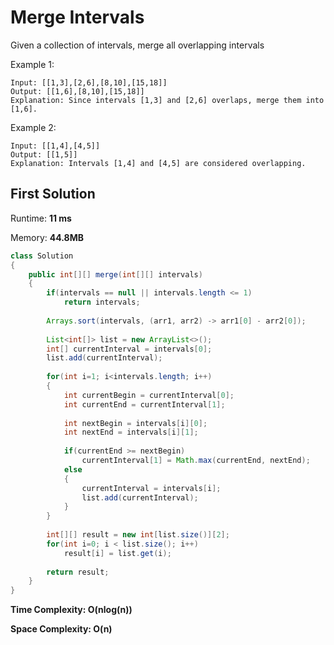 # Merge Intervals

Given a collection of intervals, merge all overlapping intervals

Example 1:

```
Input: [[1,3],[2,6],[8,10],[15,18]]
Output: [[1,6],[8,10],[15,18]]
Explanation: Since intervals [1,3] and [2,6] overlaps, merge them into [1,6].
```

Example 2:

```
Input: [[1,4],[4,5]]
Output: [[1,5]]
Explanation: Intervals [1,4] and [4,5] are considered overlapping.
```

## First Solution

Runtime: **11 ms**

Memory: **44.8MB**

```java
class Solution 
{
    public int[][] merge(int[][] intervals)
    {
        if(intervals == null || intervals.length <= 1)
            return intervals;
        
        Arrays.sort(intervals, (arr1, arr2) -> arr1[0] - arr2[0]);
        
        List<int[]> list = new ArrayList<>();
        int[] currentInterval = intervals[0];
        list.add(currentInterval);
        
        for(int i=1; i<intervals.length; i++)
        {
            int currentBegin = currentInterval[0];
            int currentEnd = currentInterval[1];
            
            int nextBegin = intervals[i][0];
            int nextEnd = intervals[i][1];
            
            if(currentEnd >= nextBegin)
                currentInterval[1] = Math.max(currentEnd, nextEnd);
            else
            {
                currentInterval = intervals[i];
                list.add(currentInterval);
            }
        }
        
        int[][] result = new int[list.size()][2];
        for(int i=0; i < list.size(); i++)
            result[i] = list.get(i);
        
        return result;
    }
}
```

**Time Complexity: O(nlog(n))**

**Space Complexity: O(n)**
    